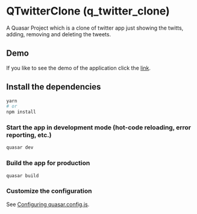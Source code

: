 # QTwitterClone (q_twitter_clone)

A Quasar Project which is a clone of twitter app just showing the twitts, adding, removing and deleting the tweets.

## Demo
If you like to see the demo of the application click the [link](https://quasar-twitter-clone.mnfprofile.com).


## Install the dependencies
```bash
yarn
# or
npm install
```

### Start the app in development mode (hot-code reloading, error reporting, etc.)
```bash
quasar dev
```


### Build the app for production
```bash
quasar build
```

### Customize the configuration
See [Configuring quasar.config.js](https://v2.quasar.dev/quasar-cli-vite/quasar-config-js).
